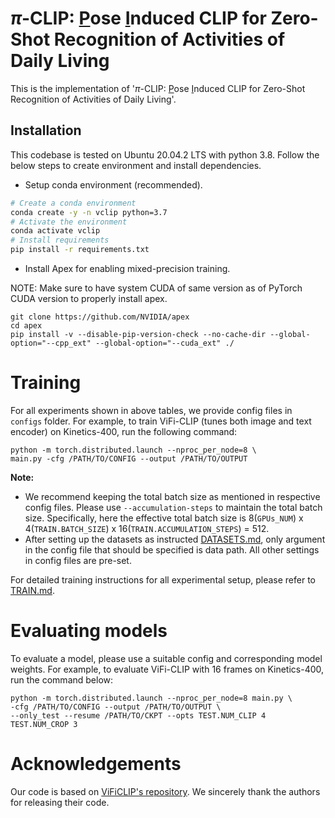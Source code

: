 <!-- # Fine-tuned CLIP models are efficient video learners [CVPR 2023] -->
# $\pi$-CLIP: <u>P</u>ose <u>I</u>nduced CLIP for Zero-Shot Recognition of Activities of Daily Living

This is the implementation of '$\pi$-CLIP: <u>P</u>ose <u>I</u>nduced CLIP for Zero-Shot Recognition of Activities of Daily Living'.

## Installation 
This codebase is tested on Ubuntu 20.04.2 LTS with python 3.8. Follow the below steps to create environment and install dependencies.

* Setup conda environment (recommended).
```bash
# Create a conda environment
conda create -y -n vclip python=3.7
# Activate the environment
conda activate vclip
# Install requirements
pip install -r requirements.txt
```

* Install Apex for enabling mixed-precision training.

NOTE: Make sure to have system CUDA of same version as of PyTorch CUDA version to properly install apex.
```
git clone https://github.com/NVIDIA/apex
cd apex
pip install -v --disable-pip-version-check --no-cache-dir --global-option="--cpp_ext" --global-option="--cuda_ext" ./
```


# Training 
For all experiments shown in above tables, we provide config files in `configs` folder. For example, to train ViFi-CLIP (tunes both image and text encoder) on Kinetics-400, run the following command:
```
python -m torch.distributed.launch --nproc_per_node=8 \ 
main.py -cfg /PATH/TO/CONFIG --output /PATH/TO/OUTPUT 
```

**Note:**
- We recommend keeping the total batch size as mentioned in respective config files. Please use `--accumulation-steps` to maintain the total batch size. Specifically, here the effective total batch size is 8(`GPUs_NUM`) x 4(`TRAIN.BATCH_SIZE`) x 16(`TRAIN.ACCUMULATION_STEPS`) = 512.
- After setting up the datasets as instructed [DATASETS.md](docs/DATASETS.md), only argument in the config file that should be specified is data path. All other settings in config files are pre-set.

For detailed training instructions for all experimental setup, please refer to [TRAIN.md](docs/TRAIN.md).

# Evaluating models
To evaluate a model, please use a suitable config and corresponding model weights. For example, to evaluate ViFi-CLIP with 16 frames on Kinetics-400, run the command below:
```
python -m torch.distributed.launch --nproc_per_node=8 main.py \
-cfg /PATH/TO/CONFIG --output /PATH/TO/OUTPUT \
--only_test --resume /PATH/TO/CKPT --opts TEST.NUM_CLIP 4 TEST.NUM_CROP 3
```


# Acknowledgements
Our code is based on [ViFiCLIP's repository](https://github.com/muzairkhattak/ViFi-CLIP). We sincerely thank the authors for releasing their code. 
